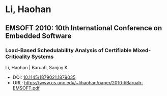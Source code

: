 # Li, Haohan

## EMSOFT 2010: 10th International Conference on Embedded Software

### Load-Based Schedulability Analysis of Certifiable Mixed-Criticality Systems
Li, Haohan | Baruah, Sanjoy K.
* DOI: [10.1145/1879021.1879035](https://doi.org/10.1145/1879021.1879035)
* URL: <https://www.cs.unc.edu/~lihaohan/paper/2010-liBaruah-EMSOFT.pdf>

